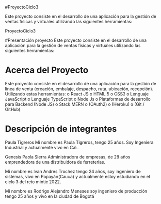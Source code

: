 #ProyectoCiclo3



Este proyecto consiste en el desarrollo de una aplicación para la gestión de ventas físicas y virtuales utilizando las siguientes herramientas: 

ProyectoCiclo3

#Presentación proyecto 
Este proyecto consiste en el desarrollo de una aplicación para la gestión de ventas físicas y virtuales utilizando las siguientes herramientas: 

# Acerca del Proyecto

Este proyecto consiste en el desarrollo de una aplicación para la gestión de linea de venta (creación, embalaje, despacho, ruta, ubicación, recepción). Utilizando estas herramientas:
o	React JS
o	HTML 5 
o	CSS3 
o	Lenguaje JavaScript
o	Lenguaje TypeScript 
o	Node Js
o	Plataformas de desarrollo para Backend (Node JS)
o	Stack MERN
o	(OAuth2)
o	(Heroku)
o	(Git / GitHub)

# Descripción de integrantes

Paula Tigreros 
Mi nombre es Paula Tigreros, tengo 25 años. Soy Ingeniera Industrial y  actualmente vivo en Cali.


Genesis Paola Sierra
Administradora de empresas, de 28 años emprendedora de una distribuidora de ferreterias.


Mi nombre es Ivan Andres Trochez tengo 24 años, soy ingeniero de sistemas, vivo en Popayán(Cauca) y actualmente estoy estudiando en el ciclo 3 del reto mintic 2022. 

Mi nombre es Rodrigo Alejandro Meneses soy ingeniero de producción tengo 25 años y vivo en la ciudad de Bogotá
